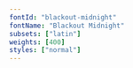 ```yaml
---
fontId: "blackout-midnight"
fontName: "Blackout Midnight"
subsets: ["latin"]
weights: [400]
styles: ["normal"]
---
```

